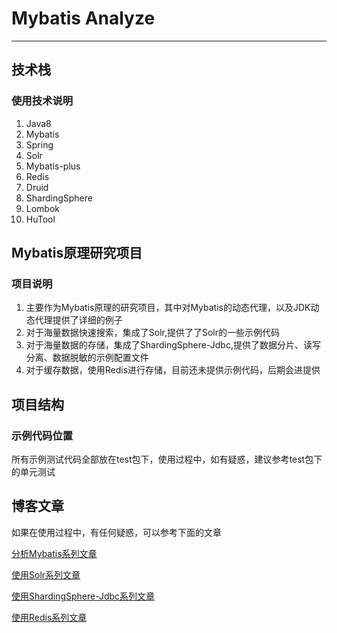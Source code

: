 # Mybatis Analyze
---
## 技术栈
### 使用技术说明
1. Java8
2. Mybatis
3. Spring
4. Solr
5. Mybatis-plus
6. Redis
7. Druid
8. ShardingSphere
9. Lombok
10. HuTool
## Mybatis原理研究项目
### 项目说明
1. 主要作为Mybatis原理的研究项目，其中对Mybatis的动态代理，以及JDK动态代理提供了详细的例子
2. 对于海量数据快速搜索，集成了Solr,提供了了Solr的一些示例代码
3. 对于海量数据的存储，集成了ShardingSphere-Jdbc,提供了数据分片、读写分离、数据脱敏的示例配置文件
4. 对于缓存数据，使用Redis进行存储，目前还未提供示例代码，后期会进提供
## 项目结构
### 示例代码位置
所有示例测试代码全部放在test包下，使用过程中，如有疑惑，建议参考test包下的单元测试
## 博客文章
如果在使用过程中，有任何疑惑，可以参考下面的文章  

[分析Mybatis系列文章](https://blog.csdn.net/dghkgjlh/article/details/103129458)  

[使用Solr系列文章](https://blog.csdn.net/dghkgjlh/article/details/105822592)  

[使用ShardingSphere-Jdbc系列文章](https://blog.csdn.net/dghkgjlh/article/details/106320075)  
  
[使用Redis系列文章](https://blog.csdn.net/dghkgjlh/article/details/108063571)
